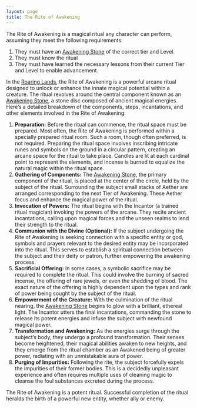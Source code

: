 ```yaml
---
layout: page
title: The Rite of Awakening
---
```


The Rite of Awakening is a magical ritual any character can perform, assuming they meet the following requirements:

1. They must have an [Awakening Stone](/codex/items/awakening-stone) of the correct tier and Level.
1. They must know the ritual
1. They must have learned the necessary lessons from their current Tier and Level to enable advancement.

In the [Roaring Lands](/codex/the-roaring-lands), the Rite of Awakening is a powerful arcane ritual designed to unlock or enhance the innate magical potential within a creature. The ritual revolves around the central component known as an [Awakening Stone](/codex/items/awakening-stone), a stone disc composed of ancient magical energies. Here’s a detailed breakdown of the components, steps, incantations, and other elements involved in the Rite of Awakening:

1. **Preparation:** Before the ritual can commence, the ritual space must be prepared. Most often, the Rite of Awakening is performed within a specially prepared ritual room. Such a room, though often preferred, is not required. Preparing the ritual space involves inscribing intricate runes and symbols on the ground in a circular pattern, creating an arcane space for the ritual to take place. Candles are lit at each cardinal point to represent the elements, and incense is burned to equalize the natural magic within the ritual space.
1. **Gathering of Components:** The [Awakening Stone](/codex/items/awakening-stone), the primary component of the ritual, is placed at the center of the circle, held by the subject of the ritual. Surrounding the subject small stacks of Aether are arranged corresponding to the next Tier of Awakening. These Aether focus and enhance the magical power of the ritual.
1. **Invocation of Powers:** The ritual begins with the Incantor (a trained ritual magician) invoking the powers of the arcane. They recite ancient incantations, calling upon magical forces and the unseen realms to lend their strength to the ritual.
1. **Communion with the Divine (Optional):** If the subject undergoing the Rite of Awakening is seeking connection with a specific entity or god, symbols and prayers relevant to the desired entity may be incorporated into the ritual. This serves to establish a spiritual connection between the subject and their deity or patron, further empowering the awakening process.
1. **Sacrificial Offering:** In some cases, a symbolic sacrifice may be required to complete the ritual. This could involve the burning of sacred incense, the offering of rare jewels, or even the shedding of blood. The exact nature of the offering is highly dependent upon the types and rank of power being sought by the subject of the ritual.
1. **Empowerment of the Creature:** With the culmination of the ritual nearing, the [Awakening Stone](/codex/items/awakening-stone) begins to glow with a brilliant, ethereal light. The Incantor utters the final incantations, commanding the stone to release its potent energies and infuse the subject with newfound magical power.
1. **Transformation and Awakening:** As the energies surge through the subject’s body, they undergo a profound transformation. Their senses become heightened, their magical abilities awaken to new heights, and they emerge from the ritual chamber as an Awakened being of greater power, radiating with an unmistakable aura of power.
1. **Purging of Impurities:** Following the rite, the subject forcefully expels the impurities of their former bodies. This is a decidedly unpleasant experience and often requires multiple uses of cleaning magic to cleanse the foul substances excreted during the process.

The Rite of Awakening is a potent ritual. Successful completion of the ritual heralds the birth of a powerful new entity, whether ally or enemy.